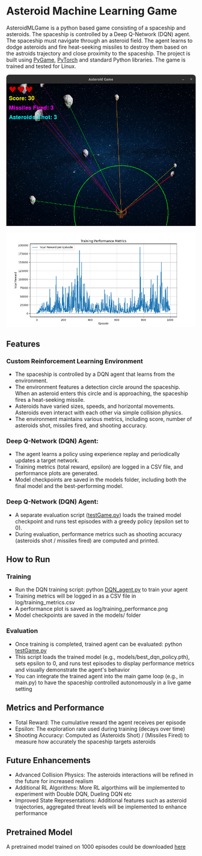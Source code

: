 # Asteroid Machine Learning Game
AsteroidMLGame is a python based game consisting of a spaceship and asteroids. The spaceship is controlled by a Deep Q-Network (DQN) agent. The spaceship must navigate through an asteroid field. The agent learns to dodge asteroids and fire heat-seeking missiles to destroy them based on the astroids trajectory and close proximity to the spaceship. The project is built using [PyGame](https://github.com/pygame/pygame), [PyTorch](https://pytorch.org/) and standard Python libraries. The game is trained and tested for Linux.

![Image](https://github.com/alphaceph91/asteroidMLGame/blob/main/image.png)

![Image](https://github.com/alphaceph91/asteroidMLGame/blob/main/training_performance.png)

## Features

### Custom Reinforcement Learning Environment
- The spaceship is controlled by a DQN agent that learns from the environment.
- The environment features a detection circle around the spaceship. When an asteroid enters this circle and is approaching, the spaceship fires a heat-seeking missile.
- Asteroids have varied sizes, speeds, and horizontal movements. Asteroids even interact with each other via simple collision physics.
- The environment maintains various metrics, including score, number of asteroids shot, missiles fired, and shooting accuracy.

### Deep Q-Network (DQN) Agent:
- The agent learns a policy using experience replay and periodically updates a target network.
- Training metrics (total reward, epsilon) are logged in a CSV file, and performance plots are generated.
- Model checkpoints are saved in the models folder, including both the final model and the best-performing model.

### Deep Q-Network (DQN) Agent:
- A separate evaluation script ([testGame.py](https://github.com/alphaceph91/asteroidMLGame/blob/main/testGame.py)) loads the trained model checkpoint and runs test episodes with a greedy policy (epsilon set to 0).
- During evaluation, performance metrics such as shooting accuracy (asteroids shot / missiles fired) are computed and printed.


## How to Run

### Training
- Run the DQN training script: python [DQN_agent.py](https://github.com/alphaceph91/asteroidMLGame/blob/main/DQN_agent.py) to train your agent
- Training metrics will be logged in as a CSV file in log/training_metrics.csv
- A performance plot is saved as log/training_performance.png
- Model checkpoints are saved in the models/ folder

### Evaluation
- Once training is completed, trained agent can be evaluated: python [testGame.py](https://github.com/alphaceph91/asteroidMLGame/blob/main/testGame.py)
- This script loads the trained model (e.g., models/best_dqn_policy.pth), sets epsilon to 0, and runs test episodes to display performance metrics and visually demonstrate the agent's behavior
- You can integrate the trained agent into the main game loop (e.g., in main.py) to have the spaceship controlled autonomously in a live game setting


## Metrics and Performance
- Total Reward: The cumulative reward the agent receives per episode
- Epsilon: The exploration rate used during training (decays over time)
- Shooting Accuracy: Computed as (Asteroids Shot) / (Missiles Fired) to measure how accurately the spaceship targets asteroids


## Future Enhancements
- Advanced Collision Physics: The asteroids interactions will be refined in the future for increased realism
- Additional RL Algorithms: More RL algorthims will be implemented to experiment with Double DQN, Dueling DQN etc
- Improved State Representations: Additional features such as asteroid trajectories, aggregated threat levels will be implemented to enhance performance


## Pretrained Model
A pretrained model trained on 1000 episodes could be downloaded [here](https://drive.google.com/drive/folders/15FeuCQdentD1Eay-NZthusjxmKjzQw2q?usp=drive_link)
